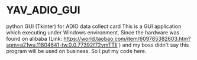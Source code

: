 # YAV_ADIO_GUI
python GUI (Tkinter) for ADIO data collect card
This is a GUI application which executing under Windows environment.
Since the hardware was found on alibaba (Link: https://world.taobao.com/item/609785382603.htm?spm=a21wu.11804641-tw.0.0.77392f72vmTTIl )
and my boss didn't say this program will be used on business.
So I put my code here.
